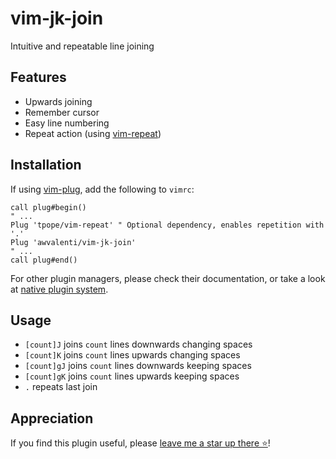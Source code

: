 # vim-jk-join
Intuitive and repeatable line joining

## Features
- Upwards joining
- Remember cursor
- Easy line numbering
- Repeat action (using [vim-repeat](https://github.com/tpope/vim-repeat))

## Installation
If using [vim-plug](https://github.com/junegunn/vim-plug), add the following to `vimrc`:
```vim
call plug#begin()
" ...
Plug 'tpope/vim-repeat' " Optional dependency, enables repetition with '.'
Plug 'awvalenti/vim-jk-join'
" ...
call plug#end()
```

For other plugin managers, please check their documentation,
or take a look at
[native plugin system](https://duckduckgo.com/?t=ffab&q=vim+native+plugin+management&ia=web).

## Usage
- `[count]J` joins `count` lines downwards changing spaces
- `[count]K` joins `count` lines upwards changing spaces
- `[count]gJ` joins `count` lines downwards keeping spaces
- `[count]gK` joins `count` lines upwards keeping spaces
- `.` repeats last join

## Appreciation
If you find this plugin useful, please [leave me a star up there ⭐](#top)!


